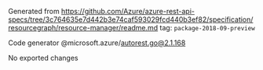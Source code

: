 Generated from https://github.com/Azure/azure-rest-api-specs/tree/3c764635e7d442b3e74caf593029fcd440b3ef82/specification/resourcegraph/resource-manager/readme.md tag: `package-2018-09-preview`

Code generator @microsoft.azure/autorest.go@2.1.168

No exported changes